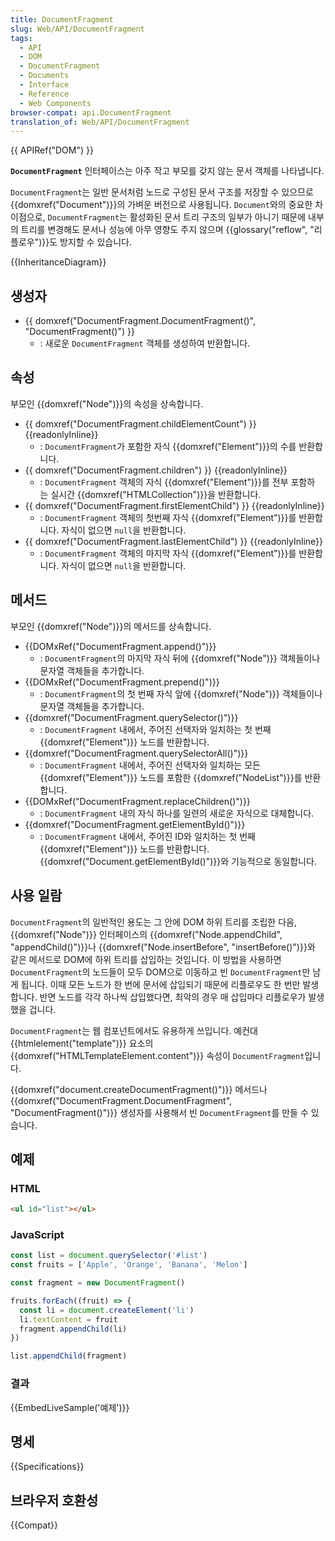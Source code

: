 ```yaml
---
title: DocumentFragment
slug: Web/API/DocumentFragment
tags:
  - API
  - DOM
  - DocumentFragment
  - Documents
  - Interface
  - Reference
  - Web Components
browser-compat: api.DocumentFragment
translation_of: Web/API/DocumentFragment
---
```

{{ APIRef("DOM") }}

**`DocumentFragment`** 인터페이스는 아주 작고 부모를 갖지 않는 문서 객체를 나타냅니다.

`DocumentFragment`는 일반 문서처럼 노드로 구성된 문서 구조를 저장할 수 있으므로 {{domxref("Document")}}의 가벼운 버전으로 사용됩니다. `Document`와의 중요한 차이점으로, `DocumentFragment`는 활성화된 문서 트리 구조의 일부가 아니기 때문에 내부의 트리를 변경해도 문서나 성능에 아무 영향도 주지 않으며 {{glossary("reflow", "리플로우")}}도 방지할 수 있습니다.

{{InheritanceDiagram}}

## 생성자

- {{ domxref("DocumentFragment.DocumentFragment()", "DocumentFragment()") }}
  - : 새로운 `DocumentFragment` 객체를 생성하여 반환합니다.

## 속성

부모인 {{domxref("Node")}}의 속성을 상속합니다.

- {{ domxref("DocumentFragment.childElementCount") }} {{readonlyInline}}
  - : `DocumentFragment`가 포함한 자식 {{domxref("Element")}}의 수를 반환합니다.
- {{ domxref("DocumentFragment.children") }} {{readonlyInline}}
  - : `DocumentFragment` 객체의 자식 {{domxref("Element")}}를 전부 포함하는 실시간 {{domxref("HTMLCollection")}}을 반환합니다.
- {{ domxref("DocumentFragment.firstElementChild") }} {{readonlyInline}}
  - : `DocumentFragment` 객체의 첫번째 자식 {{domxref("Element")}}를 반환합니다. 자식이 없으면 `null`을 반환합니다.
- {{ domxref("DocumentFragment.lastElementChild") }} {{readonlyInline}}
  - : `DocumentFragment` 객체의 마지막 자식 {{domxref("Element")}}를 반환합니다. 자식이 없으면 `null`을 반환합니다.

## 메서드

부모인 {{domxref("Node")}}의 메서드를 상속합니다.

- {{DOMxRef("DocumentFragment.append()")}}
  - : `DocumentFragment`의 마지막 자식 뒤에 {{domxref("Node")}} 객체들이나 문자열 객체들을 추가합니다.
- {{DOMxRef("DocumentFragment.prepend()")}}
  - : `DocumentFragment`의 첫 번째 자식 앞에 {{domxref("Node")}} 객체들이나 문자열 객체들을 추가합니다.
- {{domxref("DocumentFragment.querySelector()")}}
  - : `DocumentFragment` 내에서, 주어진 선택자와 일치하는 첫 번째 {{domxref("Element")}} 노드를 반환합니다.
- {{domxref("DocumentFragment.querySelectorAll()")}}
  - : `DocumentFragment` 내에서, 주어진 선택자와 일치하는 모든 {{domxref("Element")}} 노드를 포함한 {{domxref("NodeList")}}를 반환합니다.
- {{DOMxRef("DocumentFragment.replaceChildren()")}}
  - : `DocumentFragment` 내의 자식 하나를 일련의 새로운 자식으로 대체합니다.
- {{domxref("DocumentFragment.getElementById()")}}
  - : `DocumentFragment` 내에서, 주어진 ID와 일치하는 첫 번째 {{domxref("Element")}} 노드를 반환합니다. {{domxref("Document.getElementById()")}}와 기능적으로 동일합니다.

## 사용 일람

`DocumentFragment`의 일반적인 용도는 그 안에 DOM 하위 트리를 조립한 다음, {{domxref("Node")}} 인터페이스의 {{domxref("Node.appendChild", "appendChild()")}}나 {{domxref("Node.insertBefore", "insertBefore()")}}와 같은 메서드로 DOM에 하위 트리를 삽입하는 것입니다. 이 방법을 사용하면 `DocumentFragment`의 노드들이 모두 DOM으로 이동하고 빈 `DocumentFragment`만 남게 됩니다. 이때 모든 노드가 한 번에 문서에 삽입되기 때문에 리플로우도 한 번만 발생합니다. 반면 노드를 각각 하나씩 삽입했다면, 최악의 경우 매 삽입마다 리플로우가 발생했을 겁니다.

`DocumentFragment`는 웹 컴포넌트에서도 유용하게 쓰입니다. 예컨대 {{htmlelement("template")}} 요소의 {{domxref("HTMLTemplateElement.content")}} 속성이 `DocumentFragment`입니다.

{{domxref("document.createDocumentFragment()")}} 메서드나 {{domxref("DocumentFragment.DocumentFragment", "DocumentFragment()")}} 생성자를 사용해서 빈 `DocumentFragment`를 만들 수 있습니다.

## 예제

### HTML

```html
<ul id="list"></ul>
```

### JavaScript

```js
const list = document.querySelector('#list')
const fruits = ['Apple', 'Orange', 'Banana', 'Melon']

const fragment = new DocumentFragment()

fruits.forEach((fruit) => {
  const li = document.createElement('li')
  li.textContent = fruit
  fragment.appendChild(li)
})

list.appendChild(fragment)
```

### 결과

{{EmbedLiveSample('예제')}}

## 명세

{{Specifications}}

## 브라우저 호환성

{{Compat}}
